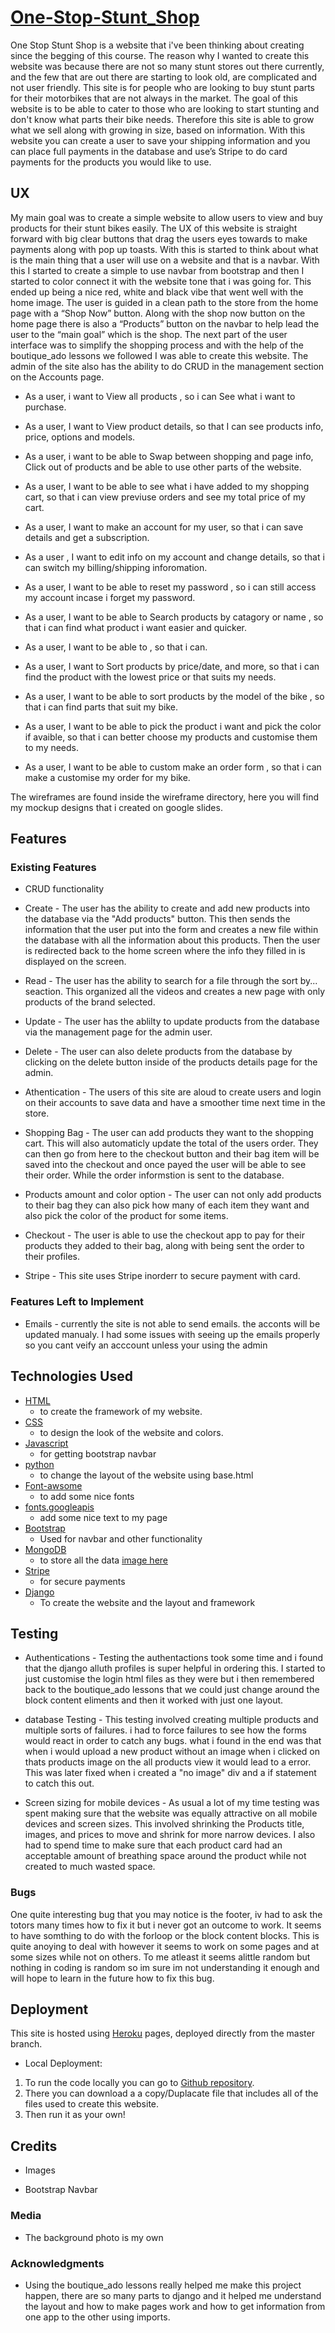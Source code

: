 # [One-Stop-Stunt_Shop](https://mauroi-one-stop-stunt-shop.herokuapp.com/)

One Stop Stunt Shop is a website that i've been thinking about creating since the begging of this course. The reason why I wanted to create this website was because there are not so many stunt stores out there currently, and the few that are out there are starting to look old, are complicated and not user friendly. This site is for people who are looking to buy stunt parts for their motorbikes that are not always in the market. The goal of this website is to be able to cater to those who are looking to start stunting and don't know what parts their bike needs. Therefore this site is able to grow what we sell along with growing in size, based on information. With this website you can create a user to save your shipping information and you can place full payments in the database and use’s Stripe to do card payments for the products you would like to use.


 
## UX

My main goal was to create a simple website to allow users to view and buy products for their stunt bikes easily. The UX of this website is straight forward with big clear buttons that drag the users eyes towards to make payments along with pop up toasts. With this is started to think about what is the main thing that a user will use on a website and that is a navbar. With this I started to create a simple to use navbar from bootstrap and then I started to color connect it with the website tone that i was going for. This ended up being a nice red, white and black vibe that went well with the home image. The user is guided in a clean path to the store from the home page with a “Shop Now” button. Along with the shop now button on the home page there is also a “Products” button on the navbar to help lead the user to the “main goal” which is the shop. The next part of the user interface was to simplify the shopping process and with the help of the boutique_ado lessons we followed I was able to create this website. The admin of the site also has the ability to do CRUD in the management section on the Accounts page. 

- As a user, i want to View all products , so i can See what i want to purchase.

- As a user, I want to View product details, so that I can see products info, price, options and models.

- As a user, i want to be able to Swap between shopping and page info, Click out of products and be able to use other parts of the website.

- As a user, I want to be able to see what i have added to my shopping cart, 
 so that i can view previuse orders and see my total price of my cart.

- As a user, I want to make an account for my user, so that i can save details and get a subscription. 

- As a user , I want to edit info on my account and change details, so that i can switch my billing/shipping inforomation.

- As a user, I want to be able to reset my password , so i can still access my account incase i forget my password.

- As a user, I want to be able to Search products by catagory or name , so that i can find what product i want easier and quicker.

- As a user, I want to be able to , so that i can.

- As a user, I want to Sort products by price/date, and more, so that i can find the product with the lowest price or that suits my needs.

- As a user, I want to be able to sort products by the model of the bike , so that i can find parts that suit my bike.

- As a user, I want to be able to pick the product i want and pick the color if avaible, so that i can better choose my products and customise them to my needs.

- As a user, I want to be able to custom make an order form , so that i can make a customise my order for my bike.

The wireframes are found inside the wireframe directory, here you will find my mockup designs that i created on google slides.

## Features
 
### Existing Features

- CRUD functionality 

- Create - The user has the ability to create and add new products into the database via the "Add products" button. This then sends the information
that the user put into the form and creates a new file within the database with all the information about this products. Then the user is redirected back to the home 
screen where the info they filled in is displayed on the screen. 

- Read - The user has the ability to search for a file through the sort by... seaction. This organized all the videos and creates a new page with only 
products of the brand selected.

- Update - The user has the ablilty to update products from the database via the management page for the admin user.

- Delete - The user can also delete products from the database by clicking on the delete button inside of the products details page for the admin.

- Athentication - The users of this site are aloud to create users and login on their accounts to save data and have a smoother time next time in the store.

- Shopping Bag - The user can add products they want to the shopping cart. This will also automaticly update the total of the users order. They can then go from here to the checkout button and their bag item will be saved into the checkout and once payed the user will be able to see their order. While the order informstion is sent to the database.

- Products amount and color option - The user can not only add products to their bag they can also pick how many of each item they want and also pick the color of the product for some items.

- Checkout - The user is able to use the checkout app to pay for their products they added to their bag, along with being sent the order to their profiles.

- Stripe - This site uses Stripe inorderr to secure payment with card. 


### Features Left to Implement

- Emails - currently the site is not able to send emails. the acconts will be updated manualy. I had some issues with seeing up the emails properly so you cant veify an acccount unless your using the admin

## Technologies Used

- [HTML](https://en.wikipedia.org/wiki/HTML) 
    - to create the framework of my website.
- [CSS](https://en.wikipedia.org/wiki/Cascading_Style_Sheets)
    - to design the look of the website and colors.
- [Javascript](https://en.wikipedia.org/wiki/JavaScript)
    - for getting bootstrap navbar
- [python](https://www.python.org/) 
    - to change the layout of the website using base.html
- [Font-awsome](http://fontawesome.com/)
    - to add some nice fonts
- [fonts.googleapis](https://fonts.google.com/)
    - add some nice text to my page
- [Bootstrap](https://getbootstrap.com/)
    - Used for navbar and other functionality
- [MongoDB](https://www.mongodb.com/)
    - to store all the data [image here](static/images/Mongodb.png)
- [Stripe](https://stripe.com/en-gb-nl)
    - for secure payments
- [Django](https://www.djangoproject.com/)
    - To create the website and the layout and framework

## Testing

- Authentications - Testing the authentactions took some time and i found that the django alluth profiles is super helpful in ordering this. I started to just customise the login html files as they were but i then remembered back to the boutique_ado lessons that we could just change around the block content eliments and then it worked with just one layout.

- database Testing - This testing involved creating multiple products and multiple sorts of failures. i had to force failures to see how the forms would react in order to catch any bugs. what i found in the end was that when i would upload a new product without an image when i clicked on thats products image on the all products view it would lead to a error. This was later fixed when i created a "no image" div and a if statement to catch this out.

- Screen sizing for mobile devices - As usual a lot of my time testing was spent making sure that the website was equally attractive on all mobile devices and screen sizes. This involved shrinking the Products title, images, and prices to move and shrink for more narrow devices. I also had to spend time to make sure that each product card had an acceptable amount of breathing space around the product while not created to much wasted space.

### Bugs

One quite interesting bug that you may notice is the footer, iv had to ask the totors many times how to fix it but i never got an outcome to work. It seems to have somthing to do with the forloop or the block content blocks. This is quite anoying to deal with however it seems to work on some pages and at some sizes while not on others. To me atleast it seems alittle random but nothing in coding is random so im sure im not understanding it enough and will hope to learn in the future how to fix this bug.

## Deployment

This site is hosted using [Heroku](https://mauroi-one-stop-stunt-shop.herokuapp.com/) pages, deployed directly from the master branch. 

- Local Deployment:
 1. To run the code locally you can go to [Github repository](https://github.com/mauroindigne/one_stop_stunt_shop).
 2. There you can download a a copy/Duplacate file that includes all of the files used to create this website.
 3. Then run it as your own! 


## Credits

- Images

- Bootstrap Navbar


### Media

- The background photo is my own

### Acknowledgments

- Using the boutique_ado lessons really helped me make this project happen, there are so many parts to django and it helped me understand the layout and how to make pages work and how to get information from one app to the other using imports.